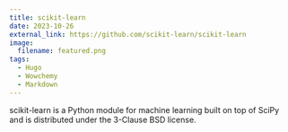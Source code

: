 ```yaml
---
title: scikit-learn
date: 2023-10-26
external_link: https://github.com/scikit-learn/scikit-learn
image:
  filename: featured.png
tags:
  - Hugo
  - Wowchemy
  - Markdown
---
```


scikit-learn is a Python module for machine learning built on top of SciPy and is distributed under the 3-Clause BSD license.

<!--more-->

